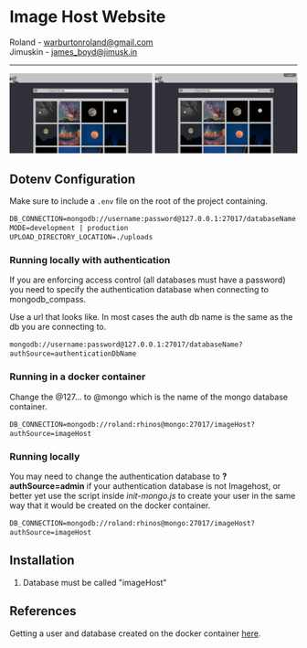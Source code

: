 # Image Host Website

Roland - warburtonroland@gmail.com\
Jimuskin - james_boyd@jimusk.in

---

![Frontend Design](Design/Assets/design.png)

## Dotenv Configuration

Make sure to include a `.env` file on the root of the project containing.

```none
DB_CONNECTION=mongodb://username:password@127.0.0.1:27017/databaseName
MODE=development | production
UPLOAD_DIRECTORY_LOCATION=./uploads
```

### Running locally with authentication

If you are enforcing access control (all databases must have a password) you need to specify the authentication database when connecting to mongodb_compass.

Use a url that looks like. In most cases the auth db name is the same as the db you are connecting to.

```none
mongodb://username:password@127.0.0.1:27017/databaseName?authSource=authenticationDbName
```

### Running in a docker container

Change the @127... to @mongo which is the name of the mongo database container.

```none
DB_CONNECTION=mongodb://roland:rhinos@mongo:27017/imageHost?authSource=imageHost
```

### Running locally

You may need to change the authentication database to **?authSource=admin** if your authentication database is not Imagehost, or better yet use the script inside *init-mongo.js* to create your user in the same way that it would be created on the docker container.

```none
DB_CONNECTION=mongodb://roland:rhinos@mongo:27017/imageHost?authSource=imageHost
```

## Installation

1. Database must be called "imageHost"

## References

Getting a user and database created on the docker container [here](https://medium.com/faun/managing-mongodb-on-docker-with-docker-compose-26bf8a0bbae3).
